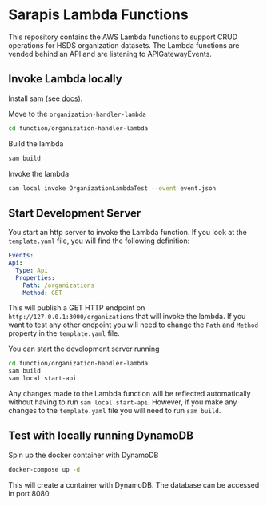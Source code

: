 # Sarapis Lambda Functions
This repository contains the AWS Lambda functions to support CRUD operations for HSDS organization datasets. The Lambda
functions are vended behind an API and are listening to APIGatewayEvents.

## Invoke Lambda locally
Install sam (see [docs](https://docs.aws.amazon.com/serverless-application-model/latest/developerguide/install-sam-cli.html#install-sam-cli-instructions)).

Move to the `organization-handler-lambda`
```bash
cd function/organization-handler-lambda
```
Build the lambda
```bash
sam build
```
Invoke the lambda
```bash
sam local invoke OrganizationLambdaTest --event event.json
```

## Start Development Server
You start an http server to invoke the Lambda function. If you look at the
`template.yaml` file, you will find the following definition:
```yaml
Events:
Api:
  Type: Api
  Properties:
    Path: /organizations
    Method: GET
```
This will publish a GET HTTP endpoint on `http://127.0.0.1:3000/organizations` that will invoke the lambda.
If you want to test any other endpoint you will need to change the `Path` and `Method` property in the `template.yaml` file.

You can start the development server running
```bash
cd function/organization-handler-lambda
sam build
sam local start-api
```
Any changes made to the Lambda function will be reflected automatically without having to run
`sam local start-api`. However, if you make any changes to the `template.yaml` file you will need
to run `sam build`.

## Test with locally running DynamoDB
Spin up the docker container with DynamoDB
```bash
docker-compose up -d
```
This will create a container with DynamoDB. The database can be accessed in port 8080.
